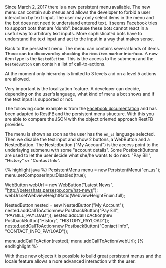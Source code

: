 Since March 2, 2017 there is a new persistent menu available. The new menu can contain sub menus and allows the developer
to forbid a user interaction by text input. The user may only select items in the menu and the bot does not need to 
understand entered text. It seems Facebook tries to support bots that are "dumb", because these bots cannot react in a useful way to arbitrary text inputs. More sophisticated bots have to understand the text input and act to the input in a way that makes sense.

Back to the persistent menu: The menu can contains several kinds of items. These can be discoverd by checking the `MenuItem` marker interface. A new item type is the `NestedButton`. This is the access to the submenu and the `NestedButton` can contain a list of call-to-actions. 

At the moment only hierarchy is limited to 3 levels and on a level 5 actions are allowed.

Very important is the localization feature. A developer can decide, depending on the user's language, what kind of menu a bot shows and if the text input is supported or not.

The following code example is from the [Facebook documentation](https://developers.facebook.com/docs/messenger-platform/messenger-profile/persistent-menu) and has been adapted to RestFB and the persistent menu structure. With this you are able to compare the JSON with the object oriented approach RestFB provides.

The menu is shown as soon as the user has the `en_us` language selected. Then we disable the text input and show 2 buttons,
a WebButton and a NestedButton. The Nestedbutton ("My Account") is the access point to the underlaying submenu with some "account details". Some PostbackButtons are used to let the user decide what she/he wants to do next: "Pay Bill", "History" or "Contact Info".

{% highlight java %}
PersistentMenu menu = new PersistentMenu("en_us");
menu.setComposerInputDisabled(true);

WebButton webUrl = new WebButton("Latest News", "http://petershats.parseapp.com/hat-news");
webUrl.setWebviewHeightRatio(WebviewHeightEnum.full);

NestedButton nested = new NestedButton("My Account");
nested.addCallToAction(new PostbackButton("Pay Bill", "PAYBILL_PAYLOAD"));
nested.addCallToAction(new PostbackButton("History", "HISTORY_PAYLOAD"));
nested.addCallToAction(new PostbackButton("Contact Info", "CONTACT_INFO_PAYLOAD"));

menu.addCallToAction(nested);
menu.addCallToAction(webUrl);
{% endhighlight %}

With these new objects it is possible to build great persistent menus and the locale feature allows a more advanced interaction with the user.